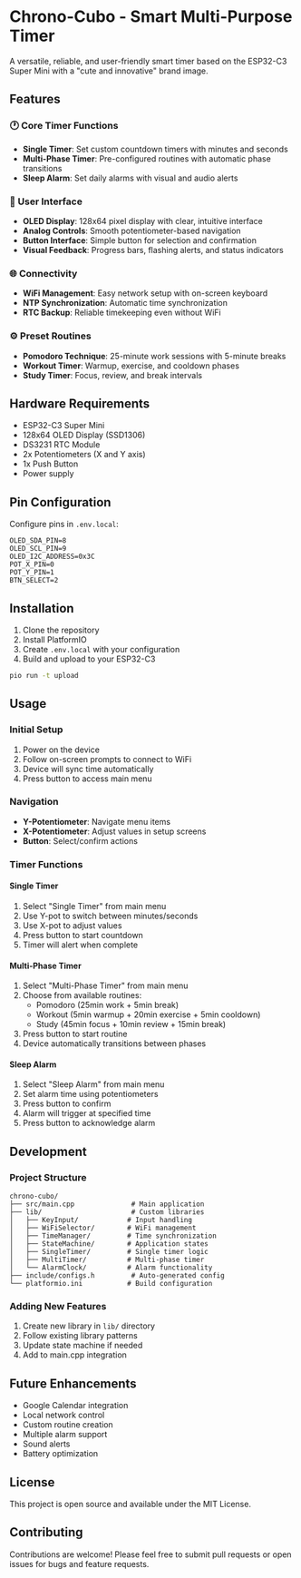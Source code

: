 # Chrono-Cubo - Smart Multi-Purpose Timer

A versatile, reliable, and user-friendly smart timer based on the ESP32-C3 Super Mini with a "cute and innovative" brand image.

## Features

### 🕐 Core Timer Functions
- **Single Timer**: Set custom countdown timers with minutes and seconds
- **Multi-Phase Timer**: Pre-configured routines with automatic phase transitions
- **Sleep Alarm**: Set daily alarms with visual and audio alerts

### 📱 User Interface
- **OLED Display**: 128x64 pixel display with clear, intuitive interface
- **Analog Controls**: Smooth potentiometer-based navigation
- **Button Interface**: Simple button for selection and confirmation
- **Visual Feedback**: Progress bars, flashing alerts, and status indicators

### 🌐 Connectivity
- **WiFi Management**: Easy network setup with on-screen keyboard
- **NTP Synchronization**: Automatic time synchronization
- **RTC Backup**: Reliable timekeeping even without WiFi

### ⚙️ Preset Routines
- **Pomodoro Technique**: 25-minute work sessions with 5-minute breaks
- **Workout Timer**: Warmup, exercise, and cooldown phases
- **Study Timer**: Focus, review, and break intervals

## Hardware Requirements

- ESP32-C3 Super Mini
- 128x64 OLED Display (SSD1306)
- DS3231 RTC Module
- 2x Potentiometers (X and Y axis)
- 1x Push Button
- Power supply

## Pin Configuration

Configure pins in `.env.local`:
```
OLED_SDA_PIN=8
OLED_SCL_PIN=9
OLED_I2C_ADDRESS=0x3C
POT_X_PIN=0
POT_Y_PIN=1
BTN_SELECT=2
```

## Installation

1. Clone the repository
2. Install PlatformIO
3. Create `.env.local` with your configuration
4. Build and upload to your ESP32-C3

```bash
pio run -t upload
```

## Usage

### Initial Setup
1. Power on the device
2. Follow on-screen prompts to connect to WiFi
3. Device will sync time automatically
4. Press button to access main menu

### Navigation
- **Y-Potentiometer**: Navigate menu items
- **X-Potentiometer**: Adjust values in setup screens
- **Button**: Select/confirm actions

### Timer Functions

#### Single Timer
1. Select "Single Timer" from main menu
2. Use Y-pot to switch between minutes/seconds
3. Use X-pot to adjust values
4. Press button to start countdown
5. Timer will alert when complete

#### Multi-Phase Timer
1. Select "Multi-Phase Timer" from main menu
2. Choose from available routines:
   - Pomodoro (25min work + 5min break)
   - Workout (5min warmup + 20min exercise + 5min cooldown)
   - Study (45min focus + 10min review + 15min break)
3. Press button to start routine
4. Device automatically transitions between phases

#### Sleep Alarm
1. Select "Sleep Alarm" from main menu
2. Set alarm time using potentiometers
3. Press button to confirm
4. Alarm will trigger at specified time
5. Press button to acknowledge alarm

## Development

### Project Structure
```
chrono-cubo/
├── src/main.cpp              # Main application
├── lib/                      # Custom libraries
│   ├── KeyInput/            # Input handling
│   ├── WiFiSelector/        # WiFi management
│   ├── TimeManager/         # Time synchronization
│   ├── StateMachine/        # Application states
│   ├── SingleTimer/         # Single timer logic
│   ├── MultiTimer/          # Multi-phase timer
│   └── AlarmClock/          # Alarm functionality
├── include/configs.h         # Auto-generated config
└── platformio.ini           # Build configuration
```

### Adding New Features
1. Create new library in `lib/` directory
2. Follow existing library patterns
3. Update state machine if needed
4. Add to main.cpp integration

## Future Enhancements

- Google Calendar integration
- Local network control
- Custom routine creation
- Multiple alarm support
- Sound alerts
- Battery optimization

## License

This project is open source and available under the MIT License.

## Contributing

Contributions are welcome! Please feel free to submit pull requests or open issues for bugs and feature requests.
